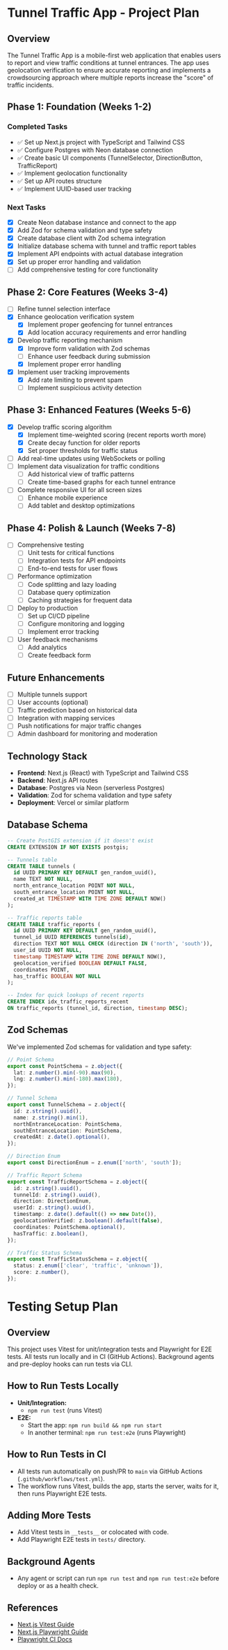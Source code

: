 # Tunnel Traffic App - Project Plan

## Overview

The Tunnel Traffic App is a mobile-first web application that enables users to
report and view traffic conditions at tunnel entrances. The app uses geolocation
verification to ensure accurate reporting and implements a crowdsourcing approach
where multiple reports increase the "score" of traffic incidents.

## Phase 1: Foundation (Weeks 1-2)

### Completed Tasks

- ✅ Set up Next.js project with TypeScript and Tailwind CSS
- ✅ Configure Postgres with Neon database connection
- ✅ Create basic UI components (TunnelSelector, DirectionButton, TrafficReport)
- ✅ Implement geolocation functionality
- ✅ Set up API routes structure
- ✅ Implement UUID-based user tracking

### Next Tasks

- [x] Create Neon database instance and connect to the app
- [x] Add Zod for schema validation and type safety
- [x] Create database client with Zod schema integration
- [x] Initialize database schema with tunnel and traffic report tables
- [x] Implement API endpoints with actual database integration
- [x] Set up proper error handling and validation
- [ ] Add comprehensive testing for core functionality

## Phase 2: Core Features (Weeks 3-4)

- [ ] Refine tunnel selection interface
- [x] Enhance geolocation verification system
  - [x] Implement proper geofencing for tunnel entrances
  - [x] Add location accuracy requirements and error handling
- [x] Develop traffic reporting mechanism
  - [x] Improve form validation with Zod schemas
  - [ ] Enhance user feedback during submission
  - [x] Implement proper error handling
- [x] Implement user tracking improvements
  - [x] Add rate limiting to prevent spam
  - [ ] Implement suspicious activity detection

## Phase 3: Enhanced Features (Weeks 5-6)

- [x] Develop traffic scoring algorithm
  - [x] Implement time-weighted scoring (recent reports worth more)
  - [x] Create decay function for older reports
  - [x] Set proper thresholds for traffic status
- [ ] Add real-time updates using WebSockets or polling
- [ ] Implement data visualization for traffic conditions
  - [ ] Add historical view of traffic patterns
  - [ ] Create time-based graphs for each tunnel entrance
- [ ] Complete responsive UI for all screen sizes
  - [ ] Enhance mobile experience
  - [ ] Add tablet and desktop optimizations

## Phase 4: Polish & Launch (Weeks 7-8)

- [ ] Comprehensive testing
  - [ ] Unit tests for critical functions
  - [ ] Integration tests for API endpoints
  - [ ] End-to-end tests for user flows
- [ ] Performance optimization
  - [ ] Code splitting and lazy loading
  - [ ] Database query optimization
  - [ ] Caching strategies for frequent data
- [ ] Deploy to production
  - [ ] Set up CI/CD pipeline
  - [ ] Configure monitoring and logging
  - [ ] Implement error tracking
- [ ] User feedback mechanisms
  - [ ] Add analytics
  - [ ] Create feedback form

## Future Enhancements

- [ ] Multiple tunnels support
- [ ] User accounts (optional)
- [ ] Traffic prediction based on historical data
- [ ] Integration with mapping services
- [ ] Push notifications for major traffic changes
- [ ] Admin dashboard for monitoring and moderation

## Technology Stack

- **Frontend**: Next.js (React) with TypeScript and Tailwind CSS
- **Backend**: Next.js API routes
- **Database**: Postgres via Neon (serverless Postgres)
- **Validation**: Zod for schema validation and type safety
- **Deployment**: Vercel or similar platform

## Database Schema

```sql
-- Create PostGIS extension if it doesn't exist
CREATE EXTENSION IF NOT EXISTS postgis;

-- Tunnels table
CREATE TABLE tunnels (
  id UUID PRIMARY KEY DEFAULT gen_random_uuid(),
  name TEXT NOT NULL,
  north_entrance_location POINT NOT NULL,
  south_entrance_location POINT NOT NULL,
  created_at TIMESTAMP WITH TIME ZONE DEFAULT NOW()
);

-- Traffic reports table
CREATE TABLE traffic_reports (
  id UUID PRIMARY KEY DEFAULT gen_random_uuid(),
  tunnel_id UUID REFERENCES tunnels(id),
  direction TEXT NOT NULL CHECK (direction IN ('north', 'south')),
  user_id UUID NOT NULL,
  timestamp TIMESTAMP WITH TIME ZONE DEFAULT NOW(),
  geolocation_verified BOOLEAN DEFAULT FALSE,
  coordinates POINT,
  has_traffic BOOLEAN NOT NULL
);

-- Index for quick lookups of recent reports
CREATE INDEX idx_traffic_reports_recent
ON traffic_reports (tunnel_id, direction, timestamp DESC);
```

## Zod Schemas

We've implemented Zod schemas for validation and type safety:

```typescript
// Point Schema
export const PointSchema = z.object({
  lat: z.number().min(-90).max(90),
  lng: z.number().min(-180).max(180),
});

// Tunnel Schema
export const TunnelSchema = z.object({
  id: z.string().uuid(),
  name: z.string().min(1),
  northEntranceLocation: PointSchema,
  southEntranceLocation: PointSchema,
  createdAt: z.date().optional(),
});

// Direction Enum
export const DirectionEnum = z.enum(['north', 'south']);

// Traffic Report Schema
export const TrafficReportSchema = z.object({
  id: z.string().uuid(),
  tunnelId: z.string().uuid(),
  direction: DirectionEnum,
  userId: z.string().uuid(),
  timestamp: z.date().default(() => new Date()),
  geolocationVerified: z.boolean().default(false),
  coordinates: PointSchema.optional(),
  hasTraffic: z.boolean(),
});

// Traffic Status Schema
export const TrafficStatusSchema = z.object({
  status: z.enum(['clear', 'traffic', 'unknown']),
  score: z.number(),
});
```

# Testing Setup Plan

## Overview
This project uses Vitest for unit/integration tests and Playwright for E2E tests. All tests run locally and in CI (GitHub Actions). Background agents and pre-deploy hooks can run tests via CLI.

## How to Run Tests Locally
- **Unit/Integration:**
  - `npm run test` (runs Vitest)
- **E2E:**
  - Start the app: `npm run build && npm run start`
  - In another terminal: `npm run test:e2e` (runs Playwright)

## How to Run Tests in CI
- All tests run automatically on push/PR to `main` via GitHub Actions (`.github/workflows/test.yml`).
- The workflow runs Vitest, builds the app, starts the server, waits for it, then runs Playwright E2E tests.

## Adding More Tests
- Add Vitest tests in `__tests__` or colocated with code.
- Add Playwright E2E tests in `tests/` directory.

## Background Agents
- Any agent or script can run `npm run test` and `npm run test:e2e` before deploy or as a health check.

## References
- [Next.js Vitest Guide](https://nextjs.org/docs/app/guides/testing/vitest)
- [Next.js Playwright Guide](https://nextjs.org/docs/app/guides/testing/playwright)
- [Playwright CI Docs](https://playwright.dev/docs/ci)
